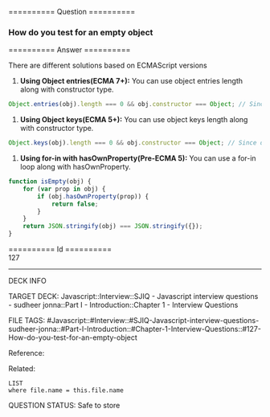 ========== Question ==========  

### How do you test for an empty object  

========== Answer ==========  

There are different solutions based on ECMAScript versions

1. **Using Object entries(ECMA 7+):** You can use object entries length along with constructor type.

```javascript
Object.entries(obj).length === 0 && obj.constructor === Object; // Since date object length is 0, you need to check constructor check as well
```

1. **Using Object keys(ECMA 5+):** You can use object keys length along with constructor type.

```javascript
Object.keys(obj).length === 0 && obj.constructor === Object; // Since date object length is 0, you need to check constructor check as well
```

1. **Using for-in with hasOwnProperty(Pre-ECMA 5):** You can use a for-in loop along with hasOwnProperty.

```javascript
function isEmpty(obj) {
    for (var prop in obj) {
        if (obj.hasOwnProperty(prop)) {
            return false;
        }
    }
    return JSON.stringify(obj) === JSON.stringify({});
}
```

========== Id ==========  
127

---

DECK INFO

TARGET DECK: Javascript::Interview::SJIQ - Javascript interview questions - sudheer jonna::Part I - Introduction::Chapter 1 - Interview Questions

FILE TAGS: #Javascript::#Interview::#SJIQ-Javascript-interview-questions-sudheer-jonna::#Part-I-Introduction::#Chapter-1-Interview-Questions::#127-How-do-you-test-for-an-empty-object

Reference:

Related:

```dataview
LIST
where file.name = this.file.name
```

QUESTION STATUS: Safe to store

